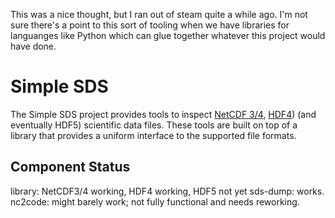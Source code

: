 This was a nice thought, but I ran out of steam quite a while ago.  I'm not sure there's a point to this sort of tooling when we have libraries for languanges like Python which can glue together whatever this project would have done.

Simple SDS
==========

The Simple SDS project provides tools to inspect [NetCDF 3/4](http://www.unidata.ucar.edu/software/netcdf/), [HDF4](http://www.hdfgroup.org/)) (and eventually HDF5) scientific data files.  These tools are built on top of a library that provides a uniform interface to the supported file formats.

Component Status
----------------

library: NetCDF3/4 working, HDF4 working, HDF5 not yet
sds-dump: works.
nc2code: might barely work; not fully functional and needs reworking.
